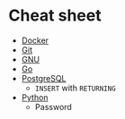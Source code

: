 # Cheat sheet

- [Docker]
- [Git]
- [GNU]
- [Go]
- [PostgreSQL]
    - `INSERT` with `RETURNING`
- [Python]
    - Password

[Docker]: https://github.com/kinoru/sheet/blob/master/docker.md
[Git]: https://github.com/kinoru/sheet/blob/master/git.md
[GNU]: https://github.com/kinoru/sheet/blob/master/gnu.md
[Go]: https://github.com/kinoru/sheet/blob/master/go.md
[PostgreSQL]: https://github.com/kinoru/sheet/blob/master/postgresql.md
[Python]: https://github.com/kinoru/sheet/blob/master/python.md
